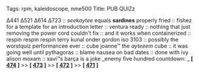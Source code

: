 Tags: rpm, kaleidoscope, nme500
Title: PUB QUIZz 
  
∆441 ∆521 ∆614 ∆723 :: _seekaytee_ equals **sardines** properly fried :: fishez for a template for an introduction letter :: ventura ready :: nothing that just removing the power cord couldn't fix :: and it works when containerized :: respin respin respin terry kunal onder gordon iso 3103 :: possibly the worstquiz performancee ever :: cube joanne™ the _ayteeem_ cube :: it was going well until pythagoras :: blame nausea on bad dates :: done with ivy alison moxam :: xavi™s barça is a joke
_enemy five hundred countdown: _ **[ [474](https://rateyourmusic.com/release/album/fuck-buttons/tarot-sport/) ]** >> **[ [473](https://rateyourmusic.com/release/album/verve/a-storm-in-heaven/) ]** >> **[ [472](https://rateyourmusic.com/release/album/the-smashing-pumpkins/mellon-collie-and-the-infinite-sadness/) ]** >> **[ [471](https://rateyourmusic.com/release/album/mgmt/oracular-spectacular/) ]**  
